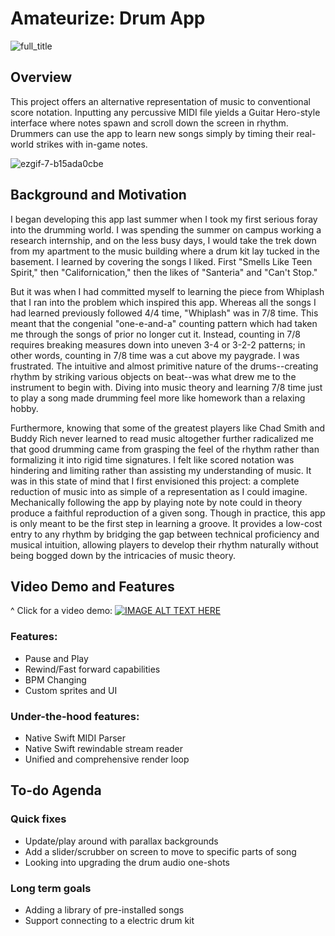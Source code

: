 # Amateurize: Drum App

![full_title](https://github.com/user-attachments/assets/1ff33b68-c18c-47c9-9595-229e250d38f7)

## Overview
This project offers an alternative representation of music to conventional score notation. Inputting any percussive MIDI file yields a Guitar Hero-style interface where notes spawn and scroll down the screen in rhythm. Drummers can use the app to learn new songs simply by timing their real-world strikes with in-game notes.

![ezgif-7-b15ada0cbe](https://github.com/user-attachments/assets/d07bb311-8084-410b-9a8e-bb02e80e4abc)

## Background and Motivation
I began developing this app last summer when I took my first serious foray into the drumming world. I was spending the summer on campus working a research internship, and on the less busy days, I would take the trek down from my apartment to the music building where a drum kit lay tucked in the basement. I learned by covering the songs I liked. First "Smells Like Teen Spirit," then "Californication," then the likes of "Santeria" and "Can't Stop." 

But it was when I had committed myself to learning the piece from Whiplash that I ran into the problem which inspired this app. Whereas all the songs I had learned previously followed 4/4 time, "Whiplash" was in 7/8 time. This meant that the congenial "one-e-and-a" counting pattern which had taken me through the songs of prior no longer cut it. Instead, counting in 7/8 requires breaking measures down into uneven 3-4 or 3-2-2 patterns; in other words, counting in 7/8 time was a cut above my paygrade. I was frustrated. The intuitive and almost primitive nature of the drums--creating rhythm by striking various objects on beat--was what drew me to the instrument to begin with. Diving into music theory and learning 7/8 time just to play a song made drumming feel more like homework than a relaxing hobby. 

Furthermore, knowing that some of the greatest players like Chad Smith and Buddy Rich never learned to read music altogether further radicalized me that good drumming came from grasping the feel of the rhythm rather than formalizing it into rigid time signatures. I felt like scored notation was hindering and limiting rather than assisting my understanding of music. It was in this state of mind that I first envisioned this project: a complete reduction of music into as simple of a representation as I could imagine. Mechanically following the app by playing note by note could in theory produce a faithful reproduction of a given song. Though in practice, this app is only meant to be the first step in learning a groove. It provides a low-cost entry to any rhythm by bridging the gap between technical proficiency and musical intuition, allowing players to develop their rhythm naturally without being bogged down by the intricacies of music theory. 

## Video Demo and Features
^ Click for a video demo:
[![IMAGE ALT TEXT HERE](https://img.youtube.com/vi/ylDtQ4UvGfE/0.jpg)](https://www.youtube.com/watch?v=ylDtQ4UvGfE)

### Features:
- Pause and Play
- Rewind/Fast forward capabilities
- BPM Changing
- Custom sprites and UI

### Under-the-hood features:
- Native Swift MIDI Parser
- Native Swift rewindable stream reader
- Unified and comprehensive render loop

## To-do Agenda

### Quick fixes
- Update/play around with parallax backgrounds
- Add a slider/scrubber on screen to move to specific parts of song
- Looking into upgrading the drum audio one-shots

### Long term goals
- Adding a library of pre-installed songs
- Support connecting to a electric drum kit
